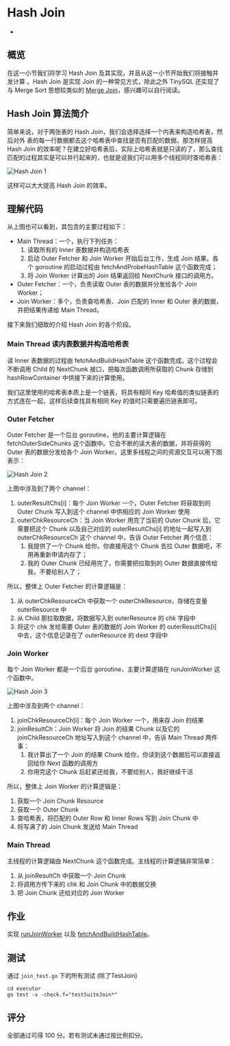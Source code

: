 # Hash Join
-
## 概览

在这一小节我们将学习 Hash Join 及其实现，并且从这一小节开始我们将接触并发计算
。Hash Join 是实现 Join 的一种常见方式，除此之外 TinySQL 还实现了与 Merge Sort 思想较类似的 [Merge Join](https://github.com/pingcap-incubator/tinysql/blob/master/executor/merge_join.go#L24)，感兴趣可以自行阅读。

## Hash Join 算法简介

简单来说，对于两张表的 Hash Join，我们会选择选择一个内表来构造哈希表，然后对外 表的每一行数据都去这个哈希表中查找是否有匹配的数据。那怎样提高 Hash Join 的效率呢？在建立好哈希表后，实际上哈希表就是只读的了，那么查找匹配的过程其实是可以并行起来的，也就是说我们可以用多个线程同时查哈希表：

![Hash Join 1](./imgs/proj3-part2-1.png)

这样可以大大提高 Hash Join 的效率。

## 理解代码

从上图也可以看到，其包含的主要过程如下：

- Main Thread：一个，执行下列任务：
	1. 读取所有的 Inner 表数据并构造哈希表
	2. 启动 Outer Fetcher 和 Join Worker 开始后台工作，生成 Join 结果。各个 goroutine 的启动过程由 fetchAndProbeHashTable 这个函数完成；
	3. 将 Join Worker 计算出的 Join 结果返回给 NextChunk 接口的调用方。
- Outer Fetcher：一个，负责读取 Outer 表的数据并分发给各个 Join Worker；
- Join Worker：多个，负责查哈希表、Join 匹配的 Inner 和 Outer 表的数据，并把结果传递给 Main Thread。

接下来我们细致的介绍 Hash Join 的各个阶段。

### Main Thread 读内表数据并构造哈希表

读 Inner 表数据的过程由 fetchAndBuildHashTable 这个函数完成。这个过程会不断调用 Child 的 NextChunk 接口，把每次函数调用所获取的 Chunk 存储到 hashRowContainer 中供接下来的计算使用。

我们这里使用的哈希表本质上是一个链表，将具有相同 Key 哈希值的类似链表的方式连在一起，这样后续查找具有相同 Key 的值时只需要遍历链表即可。

### Outer Fetcher

Outer Fetcher 是一个后台 goroutine，他的主要计算逻辑在 fetchOuterSideChunks 这个函数中。它会不断的读大表的数据，并将获得的 Outer 表的数据分发给各个 Join Worker。这里多线程之间的资源交互可以用下图表示：

![Hash Join 2](./imgs/proj3-part2-2.jpg)

上图中涉及到了两个 channel：

1. outerResultChs[i]：每个 Join Worker 一个，Outer Fetcher 将获取到的 Outer Chunk 写入到这个 channel 中供相应的 Join Worker 使用
2. outerChkResourceCh：当 Join Worker 用完了当前的 Outer Chunk 后，它需要把这个 Chunk 以及自己对应的 outerResultChs[i] 的地址一起写入到 outerChkResourceCh 这个 channel 中，告诉 Outer Fetcher 两个信息：
	1. 我提供了一个 Chunk 给你，你直接用这个 Chunk 去拉 Outer 数据吧，不用再重新申请内存了；
	2. 我的 Outer Chunk 已经用完了，你需要把拉取到的 Outer 数据直接传给我，不要给别人了；

所以，整体上 Outer Fetcher 的计算逻辑是：

1. 从 outerChkResourceCh 中获取一个 outerChkResource，存储在变量 outerResource 中
2. 从 Child 那拉取数据，将数据写入到 outerResource 的 chk 字段中
3. 将这个 chk 发给需要 Outer 表的数据的 Join Worker 的 outerResultChs[i] 中去，这个信息记录在了 outerResource 的 dest 字段中

### Join Worker

每个 Join Worker 都是一个后台 goroutine，主要计算逻辑在 runJoinWorker 这个函数中。

![Hash Join 3](./imgs/proj3-part2-3.jpg)

上图中涉及到两个 channel：

1. joinChkResourceCh[i]：每个 Join Worker 一个，用来存 Join 的结果
2. joinResultCh：Join Worker 将 Join 的结果 Chunk 以及它的 joinChkResourceCh 地址写入到这个 channel 中，告诉 Main Thread 两件事：
	1. 我计算出了一个 Join 的结果 Chunk 给你，你读到这个数据后可以直接返回给你 Next 函数的调用方
	2. 你用完这个 Chunk 后赶紧还给我，不要给别人，我好继续干活


所以，整体上 Join Worker 的计算逻辑是：

1. 获取一个 Join Chunk Resource
2. 获取一个 Outer Chunk
3. 查哈希表，将匹配的 Outer Row 和 Inner Rows 写到 Join Chunk 中
4. 将写满了的 Join Chunk 发送给 Main Thread

### Main Thread

主线程的计算逻辑由 NextChunk 这个函数完成。主线程的计算逻辑非常简单：

1. 从 joinResultCh 中获取一个 Join Chunk 
2. 将调用方传下来的 chk 和 Join Chunk 中的数据交换
3. 把 Join Chunk 还给对应的 Join Worker

## 作业

实现 [runJoinWorker](https://github.com/pingcap-incubator/tinysql/blob/course/executor/join.go#L243) 以及 [fetchAndBuildHashTable](https://github.com/pingcap-incubator/tinysql/blob/course/executor/join.go#L148)。

## 测试

通过 `join_test.go` 下的所有测试 (除了TestJoin)
```
cd executor
go test -v -check.f="testSuiteJoin*"
```

## 评分

全部通过可得 100 分。若有测试未通过按比例扣分。


